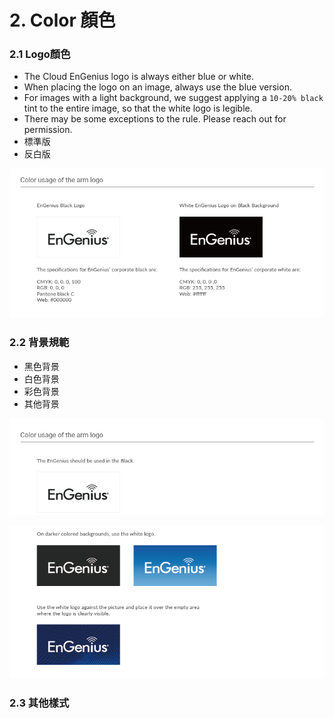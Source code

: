 # 2. Color 顏色

### 2.1 Logo顏色

* The Cloud EnGenius logo is always either blue or white. 
* When placing the logo on an image, always use the blue version. 
* For images with a light background, we suggest applying a `10-20% black` tint to the entire image, so that the white logo is legible. 
* There may be some exceptions to the rule. Please reach out for permission.  
* 標準版
* 反白版

![](../.gitbook/assets/gong-zuo-qu-yu-26%20%282%29.png)

### 2.2 背景規範

* 黑色背景
* 白色背景
* 彩色背景
* 其他背景

![](../.gitbook/assets/gong-zuo-qu-yu-26-fu-ben-2.png)

![](../.gitbook/assets/gong-zuo-qu-yu-26-fu-ben-%20%281%29.png)

### 2.3 其他樣式

